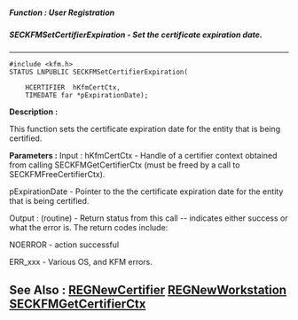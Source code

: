 ##### Function : User Registration
##### SECKFMSetCertifierExpiration - Set the certificate expiration date.
---
```
#include <kfm.h>
STATUS LNPUBLIC SECKFMSetCertifierExpiration(

	HCERTIFIER  hKfmCertCtx,
	TIMEDATE far *pExpirationDate);
```
**Description :**

This function sets the certificate expiration date for the entity that is being 
certified.

**Parameters :**
Input :
hKfmCertCtx  -  Handle of a certifier context obtained from calling SECKFMGetCertifierCtx (must be freed by a call to SECKFMFreeCertifierCtx).

pExpirationDate  -  Pointer to the the certificate expiration date for the entity that is being certified.

Output :
(routine)  -  Return status from this call -- indicates either success or what the error is. The return codes include:

NOERROR - action successful

ERR_xxx  -  Various OS, and KFM errors.



**See Also :**
[REGNewCertifier](/reference/Func/REGNewCertifier)
[REGNewWorkstation](/reference/Func/REGNewWorkstation)
[SECKFMGetCertifierCtx](/reference/Func/SECKFMGetCertifierCtx)
---
